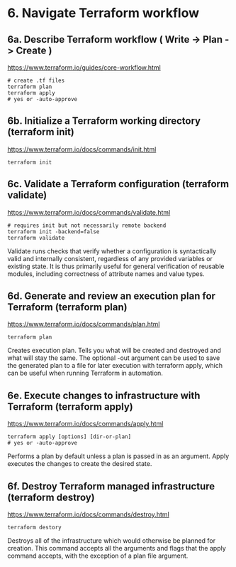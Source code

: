 # 6. Navigate Terraform workflow

## 6a. Describe Terraform workflow ( Write -> Plan -> Create )
https://www.terraform.io/guides/core-workflow.html
```
# create .tf files
terraform plan
terraform apply
# yes or -auto-approve
```


## 6b. Initialize a Terraform working directory (terraform init)
https://www.terraform.io/docs/commands/init.html  
```
terraform init
```


## 6c. Validate a Terraform configuration (terraform validate)
https://www.terraform.io/docs/commands/validate.html
```
# requires init but not necessarily remote backend
terraform init -backend=false
terraform validate
```
Validate runs checks that verify whether a configuration is syntactically valid and internally consistent, regardless of any provided variables or existing state. It is thus primarily useful for general verification of reusable modules, including correctness of attribute names and value types.


## 6d. Generate and review an execution plan for Terraform (terraform plan)
https://www.terraform.io/docs/commands/plan.html
```
terraform plan
```
Creates execution plan. Tells you what will be created and destroyed and what will stay the same. 
The optional -out argument can be used to save the generated plan to a file for later execution with terraform apply, which can be useful when running Terraform in automation.


## 6e. Execute changes to infrastructure with Terraform (terraform apply)
https://www.terraform.io/docs/commands/apply.html
```
terraform apply [options] [dir-or-plan]
# yes or -auto-approve
```
Performs a plan by default unless a plan is passed in as an argument. Apply executes the changes to create the desired state.


## 6f. Destroy Terraform managed infrastructure (terraform destroy)
https://www.terraform.io/docs/commands/destroy.html
```
terraform destory
```
Destroys all of the infrastructure which would otherwise be planned for creation.
This command accepts all the arguments and flags that the apply command accepts, with the exception of a plan file argument.
